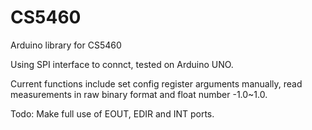 # CS5460
Arduino library for CS5460


Using SPI interface to connct, tested on Arduino UNO.

Current functions include set config register arguments manually, read measurements in raw binary format and float number -1.0~1.0.

Todo:
Make full use of EOUT, EDIR and INT ports.